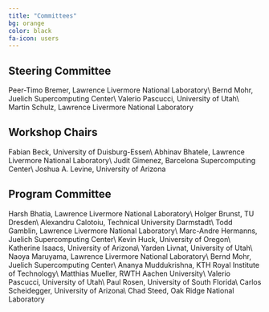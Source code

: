 ```yaml
---
title: "Committees"
bg: orange
color: black
fa-icon: users
---
```


## Steering Committee

Peer-Timo Bremer, Lawrence Livermore National Laboratory\\
Bernd Mohr, Juelich Supercomputing Center\\
Valerio Pascucci, University of Utah\\
Martin Schulz, Lawrence Livermore National Laboratory

## Workshop Chairs

Fabian Beck, University of Duisburg-Essen\\
Abhinav Bhatele, Lawrence Livermore National Laboratory\\
Judit Gimenez, Barcelona Supercomputing Center\\
Joshua A. Levine, University of Arizona

## Program Committee

Harsh Bhatia, Lawrence Livermore National Laboratory\\
Holger Brunst, TU Dresden\\
Alexandru Calotoiu, Technical University Darmstadt\\
Todd Gamblin, Lawrence Livermore National Laboratory\\
Marc-Andre Hermanns, Juelich Supercomputing Center\\
Kevin Huck, University of Oregon\\
Katherine Isaacs, University of Arizona\\
Yarden Livnat, University of Utah\\
Naoya Maruyama, Lawrence Livermore National Laboratory\\
Bernd Mohr, Juelich Supercomputing Center\\
Ananya Muddukrishna, KTH Royal Institute of Technology\\
Matthias Mueller, RWTH Aachen University\\
Valerio Pascucci, University of Utah\\
Paul Rosen, University of South Florida\\
Carlos Scheidegger, University of Arizona\\
Chad Steed, Oak Ridge National Laboratory
